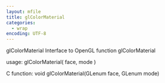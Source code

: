 ```yaml
---
layout: mfile
title: glColorMaterial
categories:
  - wrap
encoding: UTF-8
---
```


glColorMaterial  Interface to OpenGL function glColorMaterial

usage:  glColorMaterial( face, mode )

C function:  void glColorMaterial(GLenum face, GLenum mode)